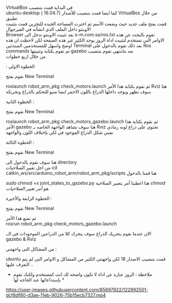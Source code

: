 VirtualBox في البداية قمت بتنصيب  
ubuntu-desktop كما ايضا قمت بتنصيب  للأصدار (16.04.7 )
VirtualBox من خلال تطبيق  
قمت بفتح ملف جديد حيث وضعت الأسم ثم اخترت المساحة الجيده للتخزين 
 قمت بتثبيت الاوبنتو داخل الملف الذي انشأته  في الفيرجوال  
 Browser بعد تثبيت الاوبنتو ندخل الى 
 s-m.com.sa/ros.txt نقوم بالبحث عن هذه  الاوامر التي تستخدم لتثبيت اداة الروز يوجد الكثير غير هذه الصفحة لكن لاحظت ان هذه اوضح واسهل للمستخدمين المبتدئين 
 Terminal بعد ذلك نقوم بالدخول على 
 Ros commands ثم نقوم بكتابة وتثبيتها 
 gazebo بعد ماننتهي نقوم بتنصيب  
  من خلال اربع خطوات
  
  
   : الخطوة الاولى
   
نقوم بفتح 
New Terminal 

roslaunch robot_arm_pkg check_motors.launch ثم نقوم بكتابة هذا الأمر 
Rviz هنا سوف تظهر ويوجد داخلها الذراع باللون الاحمر ايضا منيو للتحكم بالذراع وتحريكة 


الخطوة الثانية : 
 
نقوم بفتح 
New Terminal 

roslaunch robot_arm_pkg check_motors_gazebo.launch ثم نقوم بكتابة هذا الأمر
gazebo هنا سوف نشاهد الواجهة الخاصه بـ 
Rviz تحتوي على ذراع لونه رمادي نفس شكل الذراع الموجود في 
 لكن بإختلاف اللون والواجهة 
 
 
 الخطوة الثالثة : 
 
 نقوم بفتح 
New Terminal 

هنا سوف نقوم بالدخول  الى directory  
من اجل تغيير الصلاحيات 
cd catkin_ws/src/arduino_robot_arm/robot_arm_pkg/scripts هنا قمنا بالدخول 

sudo chmod +x joint_states_to_gazebo.py هنا اعطينا أمر بتغيير الصلاحية 
*chmod هو أمر تغيير الصلاحيات.* 

 
الخطوة الرابعة والأخيرة : 

نقوم بفتح 
New Terminal 

ثم نضع هذا الأمر  
rosrun robot_arm_pkg check_motors_gazebo.launch  

الان عندما نقوم بتحريك الذراع سوف يتحرك كلا من الذراعين  الموجودات في  الــ 
gazebo  &  Rviz 
 

من المشاكل التى واجهتني  : 

ubuntu قمت بتنصيب الاصدار 18 
لكن واجهتني الكثير من المشاكل و الاوامر التي لم يتم التعرف عليها .. 

* ملاحظة : الروز عبارة عن اداة لا تكون واضحه لك انت كمستخدم ولكنك تقوم بإستداعائها عند الحاجه لها *



https://user-images.githubusercontent.com/85697922/122992501-dcf8df80-d3ae-11eb-9026-75b15ecb7327.mp4






